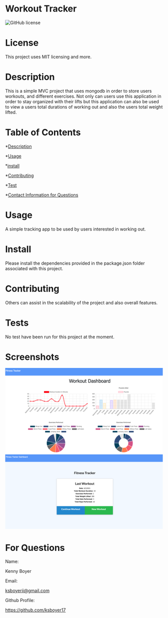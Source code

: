 # Workout Tracker

  ![GitHub license](https://img.shields.io/badge/license-MIT-blue.svg)
  # License
  This project uses MIT licensing and more.

 # Description

 This is a simple MVC project that uses mongodb in order to store users workouts, and different exercises. Not only can users use this application in order to stay organized with their lifts but this application can also be used to view a users total durations of working out and also the users total weight lifted.

 # Table of Contents

 

 *[Description](#description)

 *[Usage](#usage)

 *[install](#install)

 *[Contributing](#contributing)

 *[Test](#tests)

 *[Contact Information for Questions](#for-questions)


 # Usage

 A simple tracking app to be used by users interested in working out. 

 # Install

 Please install the dependencies provided in the package.json folder associated with this project.

 # Contributing

 Others can assist in the scalability of the project and also overall features.

 # Tests

 No test have been run for this project at the moment.

 # Screenshots
![Screenshot of Weather Application](https://github.com/ksboyer17/Workout-Tracker/blob/main/Develop/imgs/Screen%20Shot%202021-06-03%20at%205.43.08%20PM.png?raw=true)
![Screenshot of Weather Application](https://github.com/ksboyer17/Workout-Tracker/blob/main/Develop/imgs/Screen%20Shot%202021-06-03%20at%205.43.33%20PM.png?raw=true)


 # For Questions

 Name:

 Kenny Boyer

 Email:

 ksboyerii@gmail.com

 Github Profile:

 https://github.com/ksboyer17


